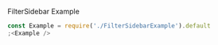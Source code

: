 FilterSidebar Example

```js
const Example = require('./FilterSidebarExample').default
;<Example />
```